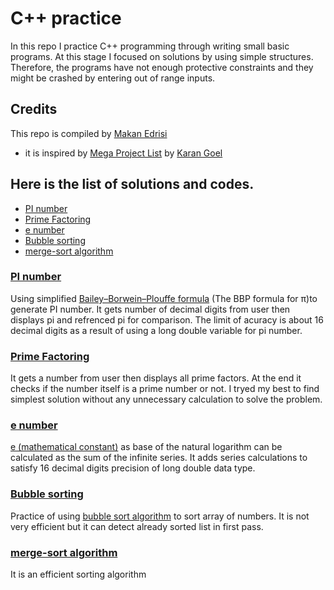 C++ practice
=========

In this repo I practice C++ programming through writing small basic programs. At this stage I focused on solutions by using simple structures. Therefore, the programs have not enough protective constraints and they might be crashed by entering out of range inputs.

## Credits



This repo is compiled by [Makan Edrisi](https://github.com/makannew)
- it is inspired by [Mega Project List](https://github.com/karan/Projects/#mega-project-list) by [Karan Goel](https://github.com/karan)

## Here is the list of solutions and codes.
- [PI number](https://github.com/makannew/CPP-practice/blob/master/README.md#pi-number)
- [Prime Factoring](https://github.com/makannew/CPP-practice/blob/master/README.md#prime-factoring)
- [e number](https://github.com/makannew/CPP-practice/blob/master/README.md#e-number)
- [Bubble sorting](https://github.com/makannew/CPP-practice/blob/master/README.md#Bubble-sorting)
- [merge-sort algorithm](https://github.com/makannew/CPP-practice/blob/master/README.md#merge-sort-algorithm])

### [PI number](https://github.com/makannew/CPP-practice/blob/master/PI.cpp)
Using simplified [Bailey–Borwein–Plouffe formula](https://en.wikipedia.org/wiki/Bailey%E2%80%93Borwein%E2%80%93Plouffe_formula) (The BBP formula for π)to generate PI number. It gets number of decimal digits from user then displays pi and refrenced pi for comparison.
The limit of acuracy is about 16 decimal digits as a result of using a long double variable for pi number.

### [Prime Factoring](https://github.com/makannew/CPP-practice/blob/master/PrimeFactors.cpp)
It gets a number from user then displays all prime factors. At the end it checks if the number itself is a prime number or not. I tryed my best to find simplest solution without any unnecessary calculation to solve the problem.

### [e number](https://github.com/makannew/CPP-practice/blob/master/e%20number%20calculator.cpp)
[e (mathematical constant)](https://en.wikipedia.org/wiki/E_(mathematical_constant)) as base of the natural logarithm can be calculated as the sum of the infinite series. It adds series calculations to satisfy 16 decimal digits precision of long double data type.

### [Bubble sorting](https://github.com/makannew/CPP-practice/blob/master/Bubble-Sort.cpp)
Practice of using [bubble sort algorithm](https://en.wikipedia.org/wiki/Bubble_sort) to sort array of numbers. It is not very efficient but it can detect already sorted list in first pass.
      
### [merge-sort algorithm](https://github.com/makannew/CPP-practice/blob/master/merge_sort.cpp)
It is an efficient sorting algorithm

